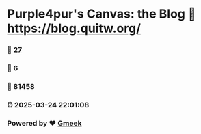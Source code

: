 # Purple4pur's Canvas: the Blog :link: https://blog.quitw.org/ 
### :page_facing_up: [27](https://blog.quitw.org//tag.html) 
### :speech_balloon: 6 
### :hibiscus: 81458 
### :alarm_clock: 2025-03-24 22:01:08 
### Powered by :heart: [Gmeek](https://github.com/Meekdai/Gmeek)
